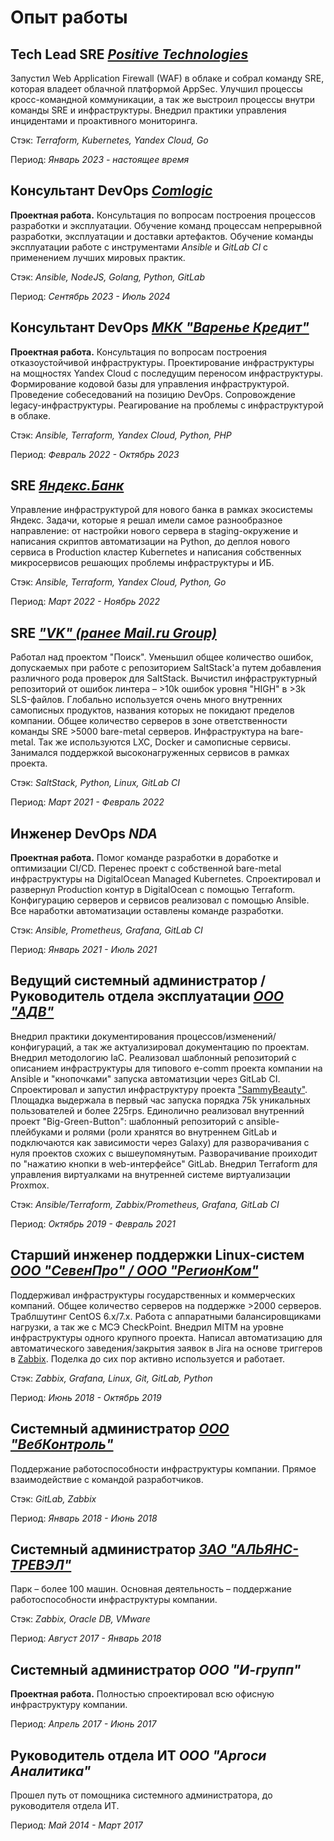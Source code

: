 # Опыт работы

## Tech Lead SRE *[Positive Technologies](https://ptsecurity.com)*

Запустил Web Application Firewall (WAF) в облаке и собрал команду SRE, которая владеет облачной платформой AppSec.
Улучшил процессы кросс-командной коммуникации, а так же выстроил процессы внутри команды SRE и инфраструктуры.
Внедрил практики управления инцидентами и проактивного мониторинга.

Стэк: *Terraform, Kubernetes, Yandex Cloud, Go*

Период: *Январь 2023 - настоящее время*

## Консультант DevOps *[Comlogic](https://comlogic.ru)*

**Проектная работа.** Консультация по вопросам построения процессов разработки и эксплуатации. Обучение команд процессам непрерывной
разработки, эксплуатации и доставки артефактов. Обучение команды эксплуатации работе с
инструментами *Ansible* и *GitLab CI* с применением лучших мировых практик.

Стэк: *Ansible, NodeJS, Golang, Python, GitLab*

Период: *Сентябрь 2023 - Июль 2024*

## Консультант DevOps *[МКК "Варенье Кредит"](https://kekscredit.ru)*

**Проектная работа.** Консультация по вопросам построения отказоустойчивой инфраструктуры. Проектирование инфраструктуры на мощностях
Yandex Cloud с последущим переносом инфраструктуры. Формирование кодовой базы для управления инфраструктурой.
Проведение собеседований на позицию DevOps. Сопровождение legacy-инфраструктуры.
Реагирование на проблемы с инфраструктурой в облаке.

Стэк: *Ansible, Terraform, Yandex Cloud, Python, PHP*

Период: *Февраль 2022 - Октябрь 2023*

## SRE *[Яндекс.Банк](https://bank.yandex.ru)*

Управление инфраструктурой для нового банка в рамках экосистемы Яндекс. Задачи, которые я решал имели самое
разнообразное направление: от настройки нового сервера в staging-окружение и написания скриптов автоматизации на
Python, до деплоя нового сервиса в Production кластер Kubernetes и написания собственных микросервисов решающих
проблемы инфраструктуры и ИБ.

Стэк: *Ansible, Terraform, Yandex Cloud, Python, Go*

Период: *Март 2022 - Ноябрь 2022*

## SRE *["VK" (ранее Mail.ru Group)](https://vk.company/ru/)*

Работал над проектом "Поиск". Уменьшил общее количество ошибок, допускаемых при работе с репозиторием SaltStack'а
путем добавления различного рода проверок для SaltStack. Вычистил инфраструктурный репозиторий от ошибок
линтера – >10k ошибок уровня "HIGH" в >3k SLS-файлов. Глобально используется очень много внутренних самописных
продуктов, названия которых не покидают пределов компании. Общее количество серверов в зоне ответственности
команды SRE >5000 bare-metal серверов. Инфраструктура на bare-metal. Так же используются LXC, Docker и самописные
сервисы. Занимался поддержкой высоконагруженных сервисов в рамках проекта.

Стэк: *SaltStack, Python, Linux, GitLab CI*

Период: *Март 2021 - Февраль 2022*

## Инженер DevOps *NDA*

**Проектная работа.** Помог команде разработки в доработке и оптимизации CI/CD. Перенес проект с собственной
bare-metal инфраструктуры на DigitalOcean Managed Kubernetes. Спроектировал и развернул Production контур в
DigitalOcean с помощью Terraform. Конфигурацию серверов и сервисов реализовал с помощью Ansible.
Все наработки автоматизации оставлены команде разработки.

Стэк: *Ansible, Prometheus, Grafana, GitLab CI*

Период: *Январь 2021 - Июль 2021*

## Ведущий системный администратор / Руководитель отдела эксплуатации *[ООО "АДВ"](http://adv.ru)*

Внедрил практики документирования процессов/изменений/конфигураций, а так же актуализировал документацию по проектам.
Внедрил методологию IaC. Реализовал шаблонный репозиторий с описанием инфраструктуры для типового e-comm проекта
компании на Ansible и "кнопочками" запуска автоматизции через GitLab CI. Спроектировал и запустил инфраструктуру
проекта ["SammyBeauty"](http://sammybeauty.ru). Площадка выдержала в первый час запуска порядка 75k уникальных
пользователей и более 225rps. Единолично реализовал внутренний проект "Big-Green-Button": шаблонный репозиторий с
ansible-плейбуками и ролями (роли хранятся во внутреннем GitLab и подключаются как зависимости через Galaxy) для
разворачивания с нуля проектов схожих с вышеупомянутым. Разворачивание проиходит по "нажатию кнопки в
web-интерфейсе" GitLab. Внедрил Terraform для управления виртуалками на внутренней системе виртуализации Proxmox.

Стэк: *Ansible/Terraform, Zabbix/Prometheus, Grafana, GitLab CI*

Период: *Октябрь 2019 - Февраль 2021*

## Старший инженер поддержки Linux-систем *[ООО "СевенПро" / ООО "РегионКом"](http://7pro.ru)*

Поддерживал инфраструктуры государственных и коммерческих компаний. Общее количество серверов на поддержке >2000
серверов. Траблшутинг CentOS 6.x/7.x. Работа с аппаратными балансировщиками нагрузки, а так же с МСЭ CheckPoint.
Внедрил MITM на уровне инфраструктуры одного крупного проекта. Написал автоматизацию для автоматического
заведения/закрытия заявок в Jira на основе триггеров в [Zabbix](https://github.com/jtprogru/zbx2jira).
Поделка до сих пор активно используется и работает.

Стэк: *Zabbix, Grafana, Linux, Git, GitLab, Python*

Период: *Июнь 2018 - Октябрь 2019*

## Системный администратор *[ООО "ВебКонтроль"](http://webkontrol.com)*

Поддержание работоспособности инфраструктуры компании. Прямое взаимодействие с командой разработчиков.

Стэк: *GitLab, Zabbix*

Период: *Январь 2018 - Июнь 2018*

## Системный администратор *[ЗАО "АЛЬЯНС-ТРЕВЭЛ"](https://www.moireis.ru/)*

Парк – более 100 машин. Основная деятельность – поддержание работоспособности инфраструктуры компании.

Стэк: *Zabbix, Oracle DB, VMware*

Период: *Август 2017 - Январь 2018*

## Системный администратор *ООО "И-групп"*

**Проектная работа.** Полностью спроектировал всю офисную инфраструктуру компании.

Период: *Апрель 2017 - Июнь 2017*

## Руководитель отдела ИТ *ООО "Аргоси Аналитика"*

Прошел путь от помощника системного администратора, до руководителя отдела ИТ.

Период: *Май 2014 - Март 2017*
